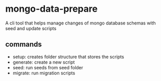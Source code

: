 # mongo-data-prepare
A cli tool that helps manage changes of mongo database schemas with seed and update scripts

## commands
- setup: creates folder structure that stores the scripts 
- generate: create a new script
- seed: run seeds from seed folder
- migrate: run migration scripts
